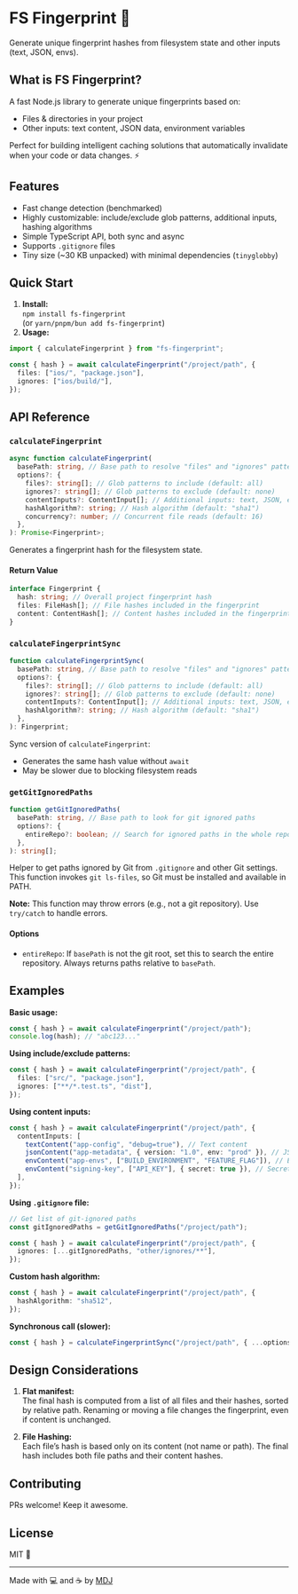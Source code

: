 # FS Fingerprint 🫆

Generate unique fingerprint hashes from filesystem state and other inputs (text, JSON, envs).

## What is FS Fingerprint?

A fast Node.js library to generate unique fingerprints based on:

- Files & directories in your project
- Other inputs: text content, JSON data, environment variables

Perfect for building intelligent caching solutions that automatically invalidate when your code or data changes. ⚡

## Features

- Fast change detection (benchmarked)
- Highly customizable: include/exclude glob patterns, additional inputs, hashing algorithms
- Simple TypeScript API, both sync and async
- Supports `.gitignore` files
- Tiny size (~30 KB unpacked) with minimal dependencies (`tinyglobby`)

## Quick Start

1. **Install:**  
   `npm install fs-fingerprint`  
   (or `yarn/pnpm/bun add fs-fingerprint`)
2. **Usage:**

```ts
import { calculateFingerprint } from "fs-fingerprint";

const { hash } = await calculateFingerprint("/project/path", {
  files: ["ios/", "package.json"],
  ignores: ["ios/build/"],
});
```

## API Reference

### `calculateFingerprint`

```ts
async function calculateFingerprint(
  basePath: string, // Base path to resolve "files" and "ignores" patterns
  options?: {
    files?: string[]; // Glob patterns to include (default: all)
    ignores?: string[]; // Glob patterns to exclude (default: none)
    contentInputs?: ContentInput[]; // Additional inputs: text, JSON, envs, etc.
    hashAlgorithm?: string; // Hash algorithm (default: "sha1")
    concurrency?: number; // Concurrent file reads (default: 16)
  },
): Promise<Fingerprint>;
```

Generates a fingerprint hash for the filesystem state.

#### Return Value

```typescript
interface Fingerprint {
  hash: string; // Overall project fingerprint hash
  files: FileHash[]; // File hashes included in the fingerprint
  content: ContentHash[]; // Content hashes included in the fingerprint
}
```

### `calculateFingerprintSync`

```ts
function calculateFingerprintSync(
  basePath: string, // Base path to resolve "files" and "ignores" patterns
  options?: {
    files?: string[]; // Glob patterns to include (default: all)
    ignores?: string[]; // Glob patterns to exclude (default: none)
    contentInputs?: ContentInput[]; // Additional inputs: text, JSON, envs, etc.
    hashAlgorithm?: string; // Hash algorithm (default: "sha1")
  },
): Fingerprint;
```

Sync version of `calculateFingerprint`:

- Generates the same hash value without `await`
- May be slower due to blocking filesystem reads

### `getGitIgnoredPaths`

```ts
function getGitIgnoredPaths(
  basePath: string, // Base path to look for git ignored paths
  options?: {
    entireRepo?: boolean; // Search for ignored paths in the whole repo (default: false)
  },
): string[];
```

Helper to get paths ignored by Git from `.gitignore` and other Git settings.  
This function invokes `git ls-files`, so Git must be installed and available in PATH.

**Note:** This function may throw errors (e.g., not a git repository). Use `try/catch` to handle errors.

#### Options

- `entireRepo`: If `basePath` is not the git root, set this to search the entire repository. Always returns paths relative to `basePath`.

## Examples

**Basic usage:**

```typescript
const { hash } = await calculateFingerprint("/project/path");
console.log(hash); // "abc123..."
```

**Using include/exclude patterns:**

```typescript
const { hash } = await calculateFingerprint("/project/path", {
  files: ["src/", "package.json"],
  ignores: ["**/*.test.ts", "dist"],
});
```

**Using content inputs:**

```typescript
const { hash } = await calculateFingerprint("/project/path", {
  contentInputs: [
    textContent("app-config", "debug=true"), // Text content
    jsonContent("app-metadata", { version: "1.0", env: "prod" }), // JSON data
    envContent("app-envs", ["BUILD_ENVIRONMENT", "FEATURE_FLAG"]), // Env variables
    envContent("signing-key", ["API_KEY"], { secret: true }), // Secret env input (value not included in details)
  ],
});
```

**Using `.gitignore` file:**

```typescript
// Get list of git-ignored paths
const gitIgnoredPaths = getGitIgnoredPaths("/project/path");

const { hash } = await calculateFingerprint("/project/path", {
  ignores: [...gitIgnoredPaths, "other/ignores/**"],
});
```

**Custom hash algorithm:**

```typescript
const { hash } = await calculateFingerprint("/project/path", {
  hashAlgorithm: "sha512",
});
```

**Synchronous call (slower):**

```typescript
const { hash } = calculateFingerprintSync("/project/path", { ...options });
```

## Design Considerations

1. **Flat manifest:**  
   The final hash is computed from a list of all files and their hashes, sorted by relative path. Renaming or moving a file changes the fingerprint, even if content is unchanged.

2. **File Hashing:**  
   Each file’s hash is based only on its content (not name or path). The final hash includes both file paths and their content hashes.

## Contributing

PRs welcome! Keep it awesome.

## License

MIT 💝

---

Made with 💻 and ☕️ by [MDJ](https://x.com/mdj_dev/)
